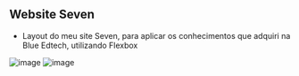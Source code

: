## Website Seven

- Layout do meu site Seven, para aplicar os conhecimentos que adquiri na Blue Edtech, utilizando Flexbox

![image](https://user-images.githubusercontent.com/99727468/170114242-2f6a6e43-0261-4f24-9212-7d15ca3191fb.png)
![image](https://user-images.githubusercontent.com/99727468/170114649-29e7f3ca-fe3c-4ffd-b3dc-ec40b0b6f074.png)
